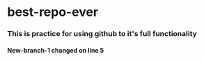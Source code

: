 # best-repo-ever

### This is practice for using github to it's full functionality

#### New-branch-1 changed on line 5